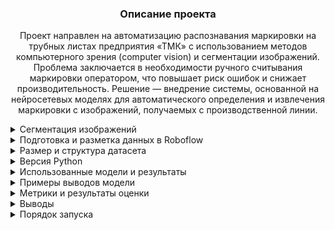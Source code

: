 

<h3 align="center">Описание проекта</h3>
<p align="center">
Проект направлен на автоматизацию распознавания маркировки на трубных листах предприятия «ТМК» с использованием методов компьютерного зрения (computer vision) и сегментации изображений.  
Проблема заключается в необходимости ручного считывания маркировки оператором, что повышает риск ошибок и снижает производительность.  
Решение — внедрение системы, основанной на нейросетевых моделях для автоматического определения и извлечения маркировки с изображений, получаемых с производственной линии.
</p>
  
<details>
<summary>Сегментация изображений</summary>

**Сегментация изображений** — это процесс разделения изображения на отдельные области, каждая из которых соответствует определённому объекту или его части. В рамках данного проекта используется **instance-сегментация**, позволяющая не только выделить объекты на изображении, но и различать их между собой.

</details>

<details>
<summary>Подготовка и разметка данных в Roboflow</summary>

**Roboflow** — это онлайн-платформа для загрузки, аннотирования и предварительной обработки изображений в задачах компьютерного зрения.  
Сервис доступен по ссылке: [https://roboflow.com](https://roboflow.com)

В рамках подготовки к разметке была создана рабочая область в Roboflow, куда по отдельности были загружены папки с изображениями листов, относящимися к каждому из производителей.

Для изображений, относящихся к предприятию **"1"**, были определены и размечены следующие классы, соответствующие структуре маркировки:
- `0_Zavod` — наименование поставщика  
- `1_Marka` — марка стали  
- `2_God` — год плавки  
- `3_Plavka` — номер плавки  
- `4_Partiya` — номер партии  
- `5_Nomer` — номер листа  
- `6_Razmer` — размеры листа  

### Разметка поставщика 1

![Изображение поставщика 1](https://drive.google.com/uc?export=view&id=1qVrk_HTy1LKkhCtCmF3Pzx7zxmfB_DTg)

Для изображений маркировки продукции предприятия **"2"** были заданы следующие классы:
- `0_position` — позиция заказа  
- `1_zakaz` — номер заказа  
- `1_Marka` — марка стали  
- `3_Plavka` — номер плавки  
- `4_Partiya` — номер партии  
- `5_Nomer` — номер листа  
- `6_Razmer` — размеры листа  
- `Yglerod` — углеродный эквивалент  
- `stoikost` — параметр стойкости при сварке  

### Разметка поставщика 2

![Изображение поставщика 2](https://drive.google.com/uc?export=view&id=1Z634fmgwNvXJX9jcAMY2QhqUoUUV_SpP)

</details>

<details>
<summary>Размер и структура датасета</summary>

Для обучения и оценки модели все данные из каждой папки были разделены на три выборки:
- **Обучающая (train)** — используется для непосредственного обучения модели  
- **Валидационная (valid)** — служит для подбора параметров и контроля качества в процессе обучения  
- **Тестовая (test)** — используется для финальной оценки качества модели  

**Распределение данных** выполнено в пропорции **70 % / 15 % / 15 %**, что является общепринятой практикой в задачах компьютерного зрения.

После предварительного разбиения внутри каждой папки, изображения были объединены в общие выборки, соответствующие заданному распределению.

**Общий объём датасета** составил **1532 изображения**, из которых:
- **920** — от поставщика **"1"**
- **612** — от поставщика **"2"**

После объединения и разбиения данные распределились следующим образом:
- **1076** изображений — обучающая выборка  
- **228** изображений — валидационная выборка  
- **228** изображений — тестовая выборка

**Аугментация данных**

Для повышения качества обучения и увеличения разнообразия обучающей выборки была применена **аугментация изображений**.  
Применённые трансформации:
- Повороты на 90°  
- Случайные угловые повороты в пределах **±15°**
- Случайные угловые повороты в пределах **±30°** 
- Изменение яркости (**±20%**) и контраста (**±15%**)  
- Добавление шума (искажения до **0,5%** пикселей)

📁 **[Dataset (Google Drive)](https://drive.google.com/drive/folders/1dzYKrWyrlbGBQqZ1dfWyEEQZ62XtXs0A?usp=sharing)**

</details>

<details>
<summary>Версия Python</summary>

Для реализации проекта использовалась версия **Python 3.11.2**.

</details>

<details>
<summary>Использованные модели и результаты</summary>

**Ограниченные вычислительные ресурсы персонального компьютера повлияли на набор рассматриваемых моделей.**

В рамках проекта были протестированы несколько нейросетевых моделей сегментации:

- **YOLOv8n-seg** — наименьшая по размеру, обеспечивает высокую скорость, но уступает в точности  
- **YOLOv8s-seg** — сбалансированная модель с хорошим качеством распознавания и высокой скоростью работы  
- **YOLOv8m-seg** — более тяжёлая и точная модель, но требует больше вычислительных ресурсов  
- **YOLOv11n-seg** — экспериментальная облегчённая модель, протестированная дополнительно  

По итогам тестирования, **наилучшее качество сегментации в совокупности с производительностью** показала модель **YOLOv8m-seg**.  
Она была выбрана как финальное решение, поскольку обеспечивала **наилучший баланс между точностью и скоростью**, особенно в условиях ограниченных ресурсов (видеокарта **GTX 1060**).

**🔗 Ссылки на сохранённые веса моделей (Google Drive)**:

- [YOLOv8s](https://drive.google.com/file/d/1askDkQcZYX7vZDSYYcDuSGr9zTcZYasf/view?usp=drive_link)  
- [YOLOv11n](https://drive.google.com/file/d/1qVDjRqou3jhaDYJuHlQR7hvFrZsSbbfa/view?usp=drive_link)  
- [YOLOv8n](https://drive.google.com/file/d/12dkOnvKCLQqaKYrHRNy4Kfg5Hhx0HGPZ/view?usp=drive_link)  
- [YOLOv8m](https://drive.google.com/file/d/1btTv9cNKrsmzZw_T67NDs0PCJXR9fvSF/view?usp=drive_link)

</details>

<details>
<summary>Примеры выводов модели</summary>
Ниже представлены визуальные примеры работы модели сегментации маркировки на трубных листах.

## 📷 Примеры выводов модели


**📦 Сегментация с отображением Bounding Boxes**  
Модель выделяет классы маркировки с помощью масок и ограничивающих рамок (bounding boxes), подписывая их соответствующими названиями и вероятностями.  

![С bounding boxes](https://drive.google.com/thumbnail?id=1TfS8Hrz4TWAPx3BJmN7GCROg8E-4E6eq&sz=w1000)


**🖼️ Сегментация без Bounding Boxes**  
На этом этапе bounding boxes были отключены: отображаются только цветные маски классов с их вероятностями поверх изображения.  

![Без рамок](https://drive.google.com/thumbnail?id=1c5E4oL-qhD-rTmHNMsOPw05rsj1cEie0&sz=w1000)



**📊 Сортировка по вероятности классов**  
Маски отображаются с учётом сортировки по вероятностям предсказаний.

- **Пример 1:**  
  ![Sort 1](https://drive.google.com/thumbnail?id=1q3i-qpGiC5VRJ3dheAFs9OxiVrxnC4BP&sz=w1000)

- **Пример 2:**  
  ![Sort 2](https://drive.google.com/thumbnail?id=1VKmpiH68yWr8PBDkeZxOXVLbNbxbcK7M&sz=w1000)

  Далее было произведено сохранение предсказаний модели сегментации в структурированный **Python-словарь `detections`** по классам.

📌 **Каждый ключ словаря** — это название класса (например, `"3_Plavka"` или `"5_Nomer"`).  
📎 **Значение** — список фрагментов, обнаруженных для этого класса, каждый из которых содержит:

- 🔢 **`confidence`** — значение уверенности модели  
- 🟠 **`mask_contour`** — список координат, очерчивающих границу сегментированной области

Мы сохраняем предсказания в словарь, чтобы:

- 📤 **вырезать фрагмент изображения** по маске  
- 🎨 **заменить фон за пределами маски** на белый  
- 🔄 **автоматически повернуть фрагмент** по углу, чтобы маркировка располагалась вертикально  
- 🏷️ **отобразить фрагмент с названием класса**

📦 Это необходимо как для **подготовки данных к OCR**, так и для **визуальной проверки результата сегментации**.
**Модель сегментирует изображение, сохраняет данные в машиночитаемом формате (например, JSON), и готовит изображения к дальнейшему распознаванию текста.  
Это обеспечивает **надёжную и удобную основу** для следующего этапа — автоматического извлечения текстовой информации.** 
- **✂️ Результат работы модели:**  
![Result](https://drive.google.com/thumbnail?id=1S5SMh9ymSM547jAtyT4qr8eM8a7ja-XN&sz=w1000)

---



</details>

<details>
<summary>Метрики и результаты оценки</summary>

**📊 Распределение классов**  
Показывает, как распределяются объекты по классам в датасете, что помогает оценить баланс данных.  
![Классы](https://drive.google.com/thumbnail?id=110Qdbh0y_WgQQb7yQxNOKeBLWgZnk2Y1&sz=w1000)


**📉 График ошибок (Loss)**  
Отображает динамику функции ошибки на протяжении процесса обучения, что позволяет отслеживать прогресс модели.  
![Loss](https://drive.google.com/thumbnail?id=107UcC44hzJX4dEJ0G3C3koyfmHYLDNk4&sz=w1000)


**📈 Метрики обучения**  
Иллюстрирует изменения ключевых метрик (precision, recall, mAP и др.) в процессе обучения модели.  
![Metrics](https://drive.google.com/thumbnail?id=1JexSqODCEwey-2Qcls0u1BSM5OJCuZ3x&sz=w1000)


**🔁 PR-кривая**  
Показывает соотношение между precision и recall для различных пороговых значений.  
![PR](https://drive.google.com/thumbnail?id=1TDohCIdF_N8pqOBlrzezc2cZ2yx6HRD8&sz=w1000)


**🧩 Матрица ошибок**  
Отражает распределение ошибок по классам и помогает оценить, какие классы чаще всего путаются между собой.  
![Confusion](https://drive.google.com/thumbnail?id=1vccBl2BWQgFdrXAeRDA-FKI-gAgDUOWh&sz=w1000)


**📋 Метрики по классам**  
Предоставляет подробные значения метрик для каждого класса, что позволяет оценить производительность модели на детальном уровне  

![Class Metrics](https://drive.google.com/thumbnail?id=1jpGX9dmHShulo5ZUba8blhAvGH_Vv1Zm&sz=w1000)


</details>

<details>
<summary>Выводы</summary>

В рамках эксперимента были обучены и сравнены четыре модели: **YOLOv8n**, **YOLOv8s**, **YOLOv8m** и **YOLOv11n**.  
Все модели проходили обучение в **сопоставимых условиях на одном и том же датасете**, что позволило объективно оценить их производительность.  
Целью сравнения было определить, какая архитектура показывает наилучшие результаты в условиях ограниченных вычислительных ресурсов.

**Лидером по качеству стала модель YOLOv8m.**  
Она превзошла остальные по ключевым метрикам — **Recall**, **Precision**, **F1-score**, **mAP@50–95** и **mAP@50**, продемонстрировав высокую полноту и точность обнаружения при сбалансированной работе.

**YOLOv11n**, несмотря на более современную архитектуру, уступила YOLOv8m по большинству показателей.  
Это может указывать на необходимость **доработки гиперпараметров**, **адаптации конфигурации обучения** или **расширенного тренировочного цикла** для раскрытия её потенциала.

---

**📊 Сводная таблица метрик по моделям**

Для наглядного сравнения результатов приведена таблица со сводными метриками:


| Model    | Class | Images/Instances | Precision | Recall  | mAP50   | mAP50–95 | F1-Score |
|----------|-------|------------------|-----------|---------|---------|----------|----------|
| YOLOv8n  | all   | 226/1716         | 0.972000  | 0.951000| 0.972000| 0.735000 | 0.961385 |
| YOLOv8m  | all   | 226/1716         | 0.974000  | 0.966000| 0.981000| 0.757000 | 0.969984 |
| YOLOv8s  | all   | 226/1716         | 0.973000  | 0.953000| 0.974000| 0.738000 | 0.962896 |
| YOLOv11n | all   | 226/1716         | 0.970000  | 0.952000| 0.971000| 0.735000 | 0.960916 |

Таким образом, на текущем этапе **наиболее эффективной оказалась модель YOLOv8s**.  
В перспективе, при увеличении числа эпох и дополнительной настройке, **YOLOv11n** может продемонстрировать лучшие результаты,  
но на ограниченных вычислительных ресурсах **YOLOv8m остаётся наиболее практичным решением**.

</details>

<details>
<summary>Порядок запуска</summary>
Ниже представлен порядок действий для запуска проекта и воспроизведения результатов.


 **1. Установка зависимостей**

Убедитесь, что используемая версия Python — **3.11.2**.  
Сама программа представлена в файле **`Markirovka_Pet_Project.ipynb`**
Имеется файл **`requirements YOLOv8.txt`** со всеми необходимыми библиотеками.  
Для установки зависимостей выполните команду: ` pip install -r requirements YOLOv8.txt` 

**2. Подготовка данных**

Скачайте и распакуйте датасет по ссылке:  
📁 **[Dataset (Google Drive)](https://drive.google.com/drive/folders/1dzYKrWyrlbGBQqZ1dfWyEEQZ62XtXs0A?usp=sharing)**

В корне проекта также находится файл **`data.yaml`**, содержащий описание классов и пути к выборкам (`train`, `val`, `test`).  
При необходимости вы можете изменить пути к папкам с изображениями, указанные внутри `data.yaml`, чтобы адаптировать под своё расположение файлов.

**3. Настройка параметров обучения**

Вы можете настроить параметры обучения под свои ресурсы и задачи. Основные параметры:

- `epochs` 
- `imgsz` 
- `batch` 
- `device`
